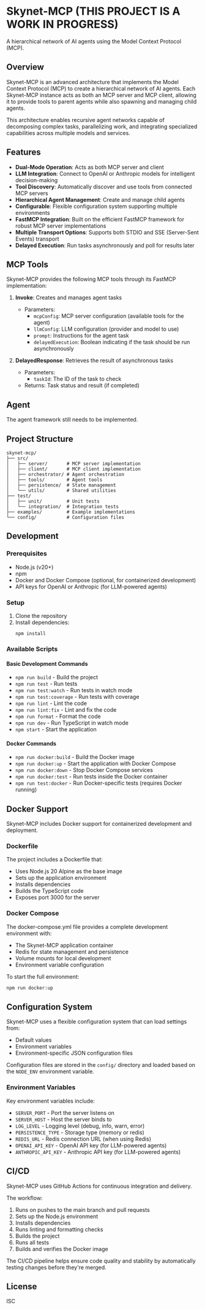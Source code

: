 # Skynet-MCP (THIS PROJECT IS A WORK IN PROGRESS)

A hierarchical network of AI agents using the Model Context Protocol (MCP).

## Overview

Skynet-MCP is an advanced architecture that implements the Model Context Protocol (MCP) to create a hierarchical network of AI agents. Each Skynet-MCP instance acts as both an MCP server and MCP client, allowing it to provide tools to parent agents while also spawning and managing child agents.

This architecture enables recursive agent networks capable of decomposing complex tasks, parallelizing work, and integrating specialized capabilities across multiple models and services.

## Features

- **Dual-Mode Operation**: Acts as both MCP server and client
- **LLM Integration**: Connect to OpenAI or Anthropic models for intelligent decision-making
- **Tool Discovery**: Automatically discover and use tools from connected MCP servers
- **Hierarchical Agent Management**: Create and manage child agents
- **Configurable**: Flexible configuration system supporting multiple environments
- **FastMCP Integration**: Built on the efficient FastMCP framework for robust MCP server implementations
- **Multiple Transport Options**: Supports both STDIO and SSE (Server-Sent Events) transport
- **Delayed Execution**: Run tasks asynchronously and poll for results later

## MCP Tools

Skynet-MCP provides the following MCP tools through its FastMCP implementation:

1. **Invoke**: Creates and manages agent tasks

   - Parameters:
     - `mcpConfig`: MCP server configuration (available tools for the agent)
     - `llmConfig`: LLM configuration (provider and model to use)
     - `prompt`: Instructions for the agent task
     - `delayedExecution`: Boolean indicating if the task should be run asynchronously

2. **DelayedResponse**: Retrieves the result of asynchronous tasks
   - Parameters:
     - `taskId`: The ID of the task to check
   - Returns: Task status and result (if completed)

## Agent

The agent framework still needs to be implemented.

## Project Structure

```
skynet-mcp/
├── src/
│   ├── server/       # MCP server implementation
│   ├── client/       # MCP client implementation
│   ├── orchestrator/ # Agent orchestration
│   ├── tools/        # Agent tools
│   ├── persistence/  # State management
│   └── utils/        # Shared utilities
├── test/
│   ├── unit/         # Unit tests
│   └── integration/  # Integration tests
├── examples/         # Example implementations
└── config/           # Configuration files
```

## Development

### Prerequisites

- Node.js (v20+)
- npm
- Docker and Docker Compose (optional, for containerized development)
- API keys for OpenAI or Anthropic (for LLM-powered agents)

### Setup

1. Clone the repository
2. Install dependencies:
   ```
   npm install
   ```

### Available Scripts

#### Basic Development Commands

- `npm run build` - Build the project
- `npm run test` - Run tests
- `npm run test:watch` - Run tests in watch mode
- `npm run test:coverage` - Run tests with coverage
- `npm run lint` - Lint the code
- `npm run lint:fix` - Lint and fix the code
- `npm run format` - Format the code
- `npm run dev` - Run TypeScript in watch mode
- `npm start` - Start the application

#### Docker Commands

- `npm run docker:build` - Build the Docker image
- `npm run docker:up` - Start the application with Docker Compose
- `npm run docker:down` - Stop Docker Compose services
- `npm run docker:test` - Run tests inside the Docker container
- `npm run test:docker` - Run Docker-specific tests (requires Docker running)

## Docker Support

Skynet-MCP includes Docker support for containerized development and deployment.

### Dockerfile

The project includes a Dockerfile that:

- Uses Node.js 20 Alpine as the base image
- Sets up the application environment
- Installs dependencies
- Builds the TypeScript code
- Exposes port 3000 for the server

### Docker Compose

The docker-compose.yml file provides a complete development environment with:

- The Skynet-MCP application container
- Redis for state management and persistence
- Volume mounts for local development
- Environment variable configuration

To start the full environment:

```bash
npm run docker:up
```

## Configuration System

Skynet-MCP uses a flexible configuration system that can load settings from:

- Default values
- Environment variables
- Environment-specific JSON configuration files

Configuration files are stored in the `config/` directory and loaded based on the `NODE_ENV` environment variable.

### Environment Variables

Key environment variables include:

- `SERVER_PORT` - Port the server listens on
- `SERVER_HOST` - Host the server binds to
- `LOG_LEVEL` - Logging level (debug, info, warn, error)
- `PERSISTENCE_TYPE` - Storage type (memory or redis)
- `REDIS_URL` - Redis connection URL (when using Redis)
- `OPENAI_API_KEY` - OpenAI API key (for LLM-powered agents)
- `ANTHROPIC_API_KEY` - Anthropic API key (for LLM-powered agents)

## CI/CD

Skynet-MCP uses GitHub Actions for continuous integration and delivery.

The workflow:

1. Runs on pushes to the main branch and pull requests
2. Sets up the Node.js environment
3. Installs dependencies
4. Runs linting and formatting checks
5. Builds the project
6. Runs all tests
7. Builds and verifies the Docker image

The CI/CD pipeline helps ensure code quality and stability by automatically testing changes before they're merged.

## License

ISC

